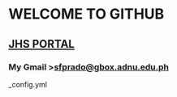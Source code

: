# WELCOME TO GITHUB
## 	[JHS PORTAL](https://jhsportal.adnu.edu.ph/)
### My Gmail >sfprado@gbox.adnu.edu.ph
_config.yml

